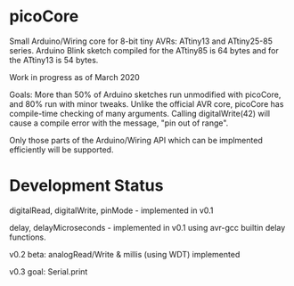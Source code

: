 # picoCore
Small Arduino/Wiring core for 8-bit tiny AVRs: ATtiny13 and ATtiny25-85 series.  Arduino Blink sketch compiled for the ATtiny85 is 64 bytes and for the ATtiny13 is 54 bytes.

Work in progress as of March 2020

Goals: More than 50% of Arduino sketches run unmodified with picoCore, and 80% run with minor tweaks.  Unlike the official AVR core, picoCore has compile-time checking of many arguments.  Calling digitalWrite(42) will cause a compile error with the message, "pin out of range". 

Only those parts of the Arduino/Wiring API which can be implmented efficiently will be supported.

# Development Status
digitalRead, digitalWrite, pinMode - implemented in v0.1

delay, delayMicroseconds - implemented in v0.1 using avr-gcc builtin delay functions.

v0.2 beta: analogRead/Write & millis (using WDT) implemented

v0.3 goal: Serial.print
